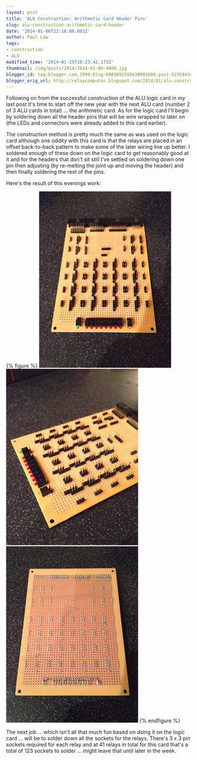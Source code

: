 ```yaml
---
layout: post
title: 'ALU Construction: Arithmetic Card Header Pins'
slug: alu-construction-arithmetic-card-header
date: '2014-01-06T22:18:00.001Z'
author: Paul Law
tags:
- construction
- ALU
modified_time: '2014-01-25T10:23:42.173Z'
thumbnail: /img/posts/2014/2014-01-06-4000.jpg
blogger_id: tag:blogger.com,1999:blog-6989692556630001604.post-5235443485775221677
blogger_orig_url: http://relaycomputer.blogspot.com/2014/01/alu-construction-arithmetic-card-header.html
---
```


Following on from the successful construction of the ALU logic card in my last 
post it's time to start off the new year with the next ALU card (number 2 of 3 
ALU cards in total) ... the arithmetic card. As for the logic card I'll begin 
by soldering down all the header pins that will be wire wrapped to later on 
(the LEDs and connectors were already added to this card earlier).

The construction method is pretty much the same as was used on the logic 
card although one oddity with this card is that the relays are placed in an 
offset back-to-back pattern to make some of the later wiring line up better. I 
soldered enough of these down on the logic card to get reasonably good at it 
and for the headers that don't sit still I've settled on soldering down one 
pin then adjusting (by re-melting the joint up and moving the header) and then 
finally soldering the rest of the pins.

Here's the result of this 
evenings work:

{% figure %}
![ALU Arithmetic Card](/assets/img/posts/2014/2014-01-06-0000.jpg)
![ALU Arithmetic Card (closer up)](/assets/img/posts/2014/2014-01-06-0001.jpg)
![ALU Arithmetic Card (solder side)](/assets/img/posts/2014/2014-01-06-0002.jpg)
{% endfigure %}

The 
next job ... which isn't all that much fun based on doing it on the logic card 
... will be to solder down all the sockets for the relays. There's 3 x 3 pin 
sockets required for each relay and at 41 relays in total for this card that's 
a total of 123 sockets to solder ... might leave that until later in the week. 
